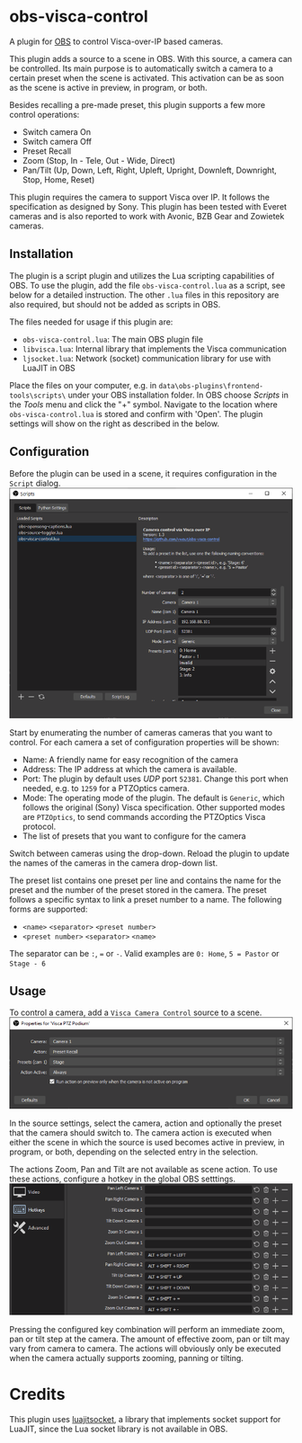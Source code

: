 # obs-visca-control
A plugin for [OBS](https://obsproject.com/) to control Visca-over-IP based cameras.

This plugin adds a source to a scene in OBS. With this source, a camera can be controlled.
Its main purpose is to automatically switch a camera to a certain preset when the scene is activated.
This activation can be as soon as the scene is active in preview, in program, or both.

Besides recalling a pre-made preset, this plugin supports a few more control operations:
- Switch camera On
- Switch camera Off
- Preset Recall
- Zoom (Stop, In - Tele, Out - Wide, Direct)
- Pan/Tilt (Up, Down, Left, Right, Upleft, Upright, Downleft, Downright, Stop, Home, Reset)

This plugin requires the camera to support Visca over IP.
It follows the specification as designed by Sony.
This plugin has been tested with Everet cameras and is also reported to work with Avonic, BZB Gear and Zowietek cameras.

## Installation
The plugin is a script plugin and utilizes the Lua scripting capabilities of OBS.
To use the plugin, add the file `obs-visca-control.lua` as a script, see below for a detailed instruction.
The other `.lua` files in this repository are also required, but should not be added as scripts in OBS.

The files needed for usage if this plugin are:
- `obs-visca-control.lua`: The main OBS plugin file
- `libvisca.lua`: Internal library that implements the Visca communication
- `ljsocket.lua`: Network (socket) communication library for use with LuaJIT in OBS

Place the files on your computer, e.g. in `data\obs-plugins\frontend-tools\scripts\` under your OBS installation folder. 
In OBS choose *Scripts* in the *Tools* menu and click the "+" symbol. Navigate to the location where `obs-visca-control.lua` is stored and confirm with 'Open'. The plugin settings will show on the right as described in the below.

## Configuration
Before the plugin can be used in a scene, it requires configuration in the `Script` dialog.
![Plugin configuration](images/docs/plugin_settings.png)

Start by enumerating the number of cameras cameras that you want to control.
For each camera a set of configuration properties will be shown:
- Name: A friendly name for easy recognition of the camera
- Address: The IP address at which the camera is available.
- Port: The plugin by default uses _UDP_ port `52381`. Change this port when needed, e.g. to `1259` for a PTZOptics camera.
- Mode: The operating mode of the plugin. The default is `Generic`, which follows the original (Sony) Visca specification. Other supported modes are `PTZOptics`, to send commands according the PTZOptics Visca protocol.
- The list of presets that you want to configure for the camera

Switch between cameras using the drop-down.
Reload the plugin to update the names of the cameras in the camera drop-down list.

The preset list contains one preset per line and contains the name for the preset and the number of the preset stored in the camera.
The preset follows a specific syntax to link a preset number to a name. The following forms are supported:
- `<name>` `<separator>` `<preset number>`
- `<preset number>` `<separator>` `<name>`

The separator can be `:`, `=` or `-`.
Valid examples are `0: Home`, `5 = Pastor` or `Stage - 6`

## Usage
To control a camera, add a `Visca Camera Control` source to a scene.
![Source configuration](images/docs/scene_settings.png)

In the source settings, select the camera, action and optionally the preset that the camera should switch to.
The camera action is executed when either the scene in which the source is used becomes active in preview, in program, or both, depending on the selected entry in the selection.

The actions Zoom, Pan and Tilt are not available as scene action. To use these actions, configure a hotkey in the global OBS setttings. 
![Hotkey configuration](images/docs/hotkey_settings.png)

Pressing the configured key combination will perform an immediate zoom, pan or tilt step at the camera.
The amount of effective zoom, pan or tilt may vary from camera to camera.
The actions will obviously only be executed when the camera actually supports zooming, panning or tilting. 

# Credits
This plugin uses [luajitsocket](https://github.com/CapsAdmin/luajitsocket/), a library that implements socket support for LuaJIT, since the Lua socket library is not available in OBS.